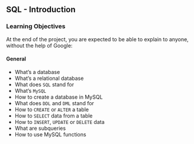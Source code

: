 ## SQL - Introduction

### Learning Objectives

At the end of the project, you are expected to be able to explain to anyone, without the help of Google:

#### General

 - What’s a database
 - What’s a relational database
 - What does `SQL` stand for
 - What’s `MySQL`
 - How to create a database in MySQL
 - What does `DDL` and `DML` stand for
 - How to `CREATE` or `ALTER` a table
 - How to `SELECT` data from a table
 - How to `INSERT`, `UPDATE` or `DELETE` data
 - What are subqueries
 - How to use MySQL functions
